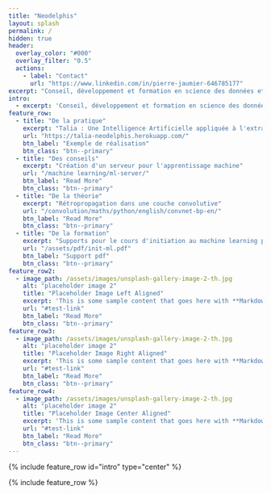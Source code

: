 ```yaml
---
title: "Neodelphis"
layout: splash
permalink: /
hidden: true
header:
  overlay_color: "#000"
  overlay_filter: "0.5"
  actions:
    - label: "Contact"
      url: "https://www.linkedin.com/in/pierre-jaumier-646785177"
excerpt: "Conseil, développement et formation en science des données et en intelligence artificielle"
intro: 
  - excerpt: 'Conseil, développement et formation en science des données et en intelligence artificielle'
feature_row:
  - title: "De la pratique"
    excerpt: "Talia : Une Intelligence Artificielle appliquée à l'extraction d'information dans des textes non formatés."
    url: "https://talia-neodelphis.herokuapp.com/"
    btn_label: "Exemple de réalisation"
    btn_class: "btn--primary"
  - title: "Des conseils"
    excerpt: "Création d'un serveur pour l'apprentissage machine"
    url: "/machine learning/ml-server/"
    btn_label: "Read More"
    btn_class: "btn--primary"
  - title: "De la théorie"
    excerpt: "Rétropropagation dans une couche convolutive"
    url: "/convolution/maths/python/english/convnet-bp-en/"
    btn_label: "Read More"
    btn_class: "btn--primary"
  - title: "De la formation"
    excerpt: "Supports pour le cours d'initiation au machine learning proposé sur une semaine de formation."
    url: "/assets/pdf/init-ml.pdf"
    btn_label: "Support pdf"
    btn_class: "btn--primary"
feature_row2:
  - image_path: /assets/images/unsplash-gallery-image-2-th.jpg
    alt: "placeholder image 2"
    title: "Placeholder Image Left Aligned"
    excerpt: 'This is some sample content that goes here with **Markdown** formatting. Left aligned with `type="left"`'
    url: "#test-link"
    btn_label: "Read More"
    btn_class: "btn--primary"
feature_row3:
  - image_path: /assets/images/unsplash-gallery-image-2-th.jpg
    alt: "placeholder image 2"
    title: "Placeholder Image Right Aligned"
    excerpt: 'This is some sample content that goes here with **Markdown** formatting. Right aligned with `type="right"`'
    url: "#test-link"
    btn_label: "Read More"
    btn_class: "btn--primary"
feature_row4:
  - image_path: /assets/images/unsplash-gallery-image-2-th.jpg
    alt: "placeholder image 2"
    title: "Placeholder Image Center Aligned"
    excerpt: 'This is some sample content that goes here with **Markdown** formatting. Centered with `type="center"`'
    url: "#test-link"
    btn_label: "Read More"
    btn_class: "btn--primary"
---
```


{% include feature_row id="intro" type="center" %}

{% include feature_row %}

